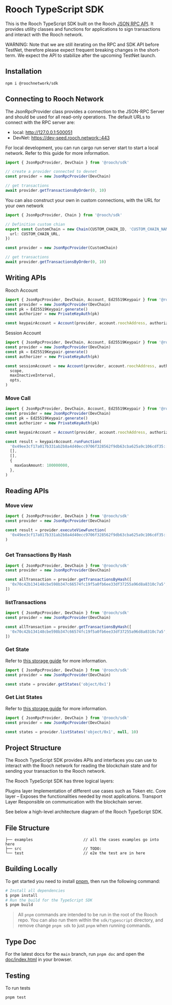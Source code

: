 # Rooch TypeScript SDK

This is the Rooch TypeScript SDK built on the Rooch [JSON RPC API](https://github.com/rooch-network/rooch/blob/main/crates/rooch-open-rpc-spec/schemas/openrpc.json). It provides utility classes and functions for applications to sign transactions and interact with the Rooch network.

WARNING: Note that we are still iterating on the RPC and SDK API before TestNet, therefore please expect frequent breaking changes in the short-term. We expect the API to stabilize after the upcoming TestNet launch.

## Installation

```shell
npm i @roochnetwork/sdk
```

## Connecting to Rooch Network

The JsonRpcProvider class provides a connection to the JSON-RPC Server and should be used for all read-only operations. The default URLs to connect with the RPC server are:

- local: http://127.0.0.1:500051
- DevNet: https://dev-seed.rooch.network::443

For local development, you can run cargo run server start to start a local network. Refer to this guide for more information.

```typescript
import { JsonRpcProvider, DevChain } from '@rooch/sdk'

// create a provider connected to devnet
const provider = new JsonRpcProvider(DevChain)

// get transactions
await provider.getTransactionsByOrder(0, 10)
```

You can also construct your own in custom connections, with the URL for your own network

```typescript
import { JsonRpcProvider, Chain } from '@rooch/sdk'

// Definition custom chian
export const CustomChain = new Chain(CUSTOM_CHAIN_ID, 'CUSTOM_CHAIN_NAME', {
  url: CUSTOM_CHAIN_URL,
})

const provider = new JsonRpcProvider(CustomChain)

// get transactions
await provider.getTransactionsByOrder(0, 10)
```

## Writing APIs

Rooch Account

```typescript
import { JsonRpcProvider, DevChain, Account, Ed25519Keypair } from '@rooch/sdk'
const provider = new JsonRpcProvider(DevChain)
const pk = Ed25519Keypair.generate()
const authorizer = new PrivateKeyAuth(pk)

const keypairAccount = Account(provider, account.roochAddress, authorizer)
```

Session Account

```typescript
import { JsonRpcProvider, DevChain, Account, Ed25519Keypair } from '@rooch/sdk'
const provider = new JsonRpcProvider(DevChain)
const pk = Ed25519Keypair.generate()
const authorizer = new PrivateKeyAuth(pk)

const sessionAccount = new Account(provider, account.roochAddress, authorizer).createSessionAccount(
  scope,
  maxInactiveInterval,
  opts,
)
```

### Move Call

```typescript
import { JsonRpcProvider, DevChain, Account, Ed25519Keypair } from '@rooch/sdk'
const provider = new JsonRpcProvider(DevChain)
const pk = Ed25519Keypair.generate()
const authorizer = new PrivateKeyAuth(pk)

const keypairAccount = Account(provider, account.roochAddress, authorizer)

const result = keypairAccount.runFunction(
  '0x49ee3cf17a017b331ab2b8a4d40ecc9706f328562f9db63cba625a9c106cdf35::counter::increase',
  [],
  [],
  {
    maxGasAmount: 100000000,
  },
)
```

## Reading APIs

### Move view

```typescript
import { JsonRpcProvider, DevChain } from '@rooch/sdk'
const provider = new JsonRpcProvider(DevChain)

const result = provider.executeViewFunction(
  '0x49ee3cf17a017b331ab2b8a4d40ecc9706f328562f9db63cba625a9c106cdf35::counter::view',
)
```

##

### Get Transactions By Hash

```typescript
import { JsonRpcProvider, DevChain } from '@rooch/sdk'
const provider = new JsonRpcProvider(DevChain)

const allTransaction = provider.getTransactionsByHash([
  '0x70c42b134148cbe598b347c66574fc19f5a0fb6ee33df37255a96d8a8310c7a5',
])
```

### listTransactions

```typescript
import { JsonRpcProvider, DevChain } from '@rooch/sdk'
const provider = new JsonRpcProvider(DevChain)

const allTransaction = provider.getTransactionsByHash([
  '0x70c42b134148cbe598b347c66574fc19f5a0fb6ee33df37255a96d8a8310c7a5',
])
```

### Get State

Refer to [this storage guide](https://rooch.network/zh-CN/docs/dive-into-rooch/storage-abstraction) for more information.

```typescript
import { JsonRpcProvider, DevChain } from '@rooch/sdk'
const provider = new JsonRpcProvider(DevChain)

const state = provider.getStates('object/0x1')
```

### Get List States

Refer to [this storage guide](https://rooch.network/zh-CN/docs/dive-into-rooch/storage-abstraction) for more information.

```typescript
import { JsonRpcProvider, DevChain } from '@rooch/sdk'
const provider = new JsonRpcProvider(DevChain)

const states = provider.listStates('object/0x1', null, 10)
```

## Project Structure

The Rooch TypeScript SDK provides APIs and interfaces you can use to interact with the Rooch network for reading the blockchain state and for sending your transaction to the Rooch network.

The Rooch TypeScript SDK has three logical layers:

Plugins layer Implementation of different use cases such as Token etc.
Core layer – Exposes the functionalities needed by most applications.
Transport Layer Responsible on communication with the blockchain server.

See below a high-level architecture diagram of the Rooch TypeScript SDK.

## File Structure

```
├── examples                      // all the cases examples go into here
├── src                           // TODO:
└── test                          // e2e the test are in here
```

## Building Locally

To get started you need to install [pnpm](https://pnpm.io/), then run the following command:

```bash
# Install all dependencies
$ pnpm install
# Run the build for the TypeScript SDK
$ pnpm build
```

> All `pnpm` commands are intended to be run in the root of the Rooch repo. You can also run them within the `sdk/typescript` directory, and remove change `pnpm sdk` to just `pnpm` when running commands.

## Type Doc

For the latest docs for the `main` branch, run `pnpm doc` and open the [doc/index.html](doc/index.html) in your browser.

## Testing

To run tests

```
pnpm test
```

